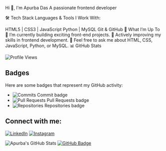 Hi 👋, I'm Apurba Das
A passionate frontend developer


🛠️ Tech Stack
Languages & Tools I Work With:

HTML5 | CSS3 | JavaScript
Python | MySQL
Git & GitHub
🚀 What I’m Up To
🔭 I’m currently building exciting front-end projects.
🌱 Actively improving my skills in frontend development.
💬 Feel free to ask me about HTML, CSS, JavaScript, Python, or MySQL.
📊 GitHub Stats

![Profile Views](https://komarev.com/ghpvc/?username=Apurba2509&label=Profile%20views&color=0e75b6&style=flat)

## Badges
Here are some badges that represent my GitHub activity:

- ![Commits](https://badges.pufler.dev/commits/all/Apurba2509) Commit badge
- ![Pull Requests](https://badges.pufler.dev/pulls/Apurba2509) Pull Requests badge
- ![Repositories](https://badges.pufler.dev/repos/Apurba2509) Repositories badge

## Connect with me:
[![LinkedIn](https://img.shields.io/badge/-LinkedIn-blue?style=flat&logo=linkedin)](https://www.linkedin.com/in/apurbadas2509/)
[![Instagram](https://img.shields.io/badge/-Instagram-orange?style=flat&logo=instagram)](https://www.instagram.com/___apurbax___/)

![Apurba's GitHub Stats](https://github-readme-stats.vercel.app/api?username=Apurba2509&show_icons=true&theme=radical)
[![GitHub Badge](https://img.shields.io/badge/-GitHub-black?style=flat&logo=github)](https://github.com/Apurba2509)
